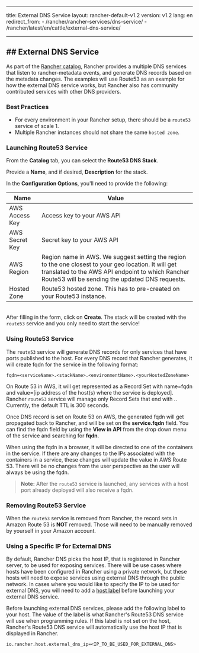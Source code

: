 * * *

title: External DNS Service layout: rancher-default-v1.2 version: v1.2 lang: en redirect_from: - /rancher/rancher-services/dns-service/ - /rancher/latest/en/cattle/external-dns-service/

* * *

## ## External DNS Service

As part of the [Rancher catalog]({{site.baseurl}}/rancher/{{page.version}}/{{page.lang}}/catalog/), Rancher provides a multiple DNS services that listen to rancher-metadata events, and generate DNS records based on the metadata changes. The examples will use Route53 as an example for how the external DNS service works, but Rancher also has community contributed services with other DNS providers.

### Best Practices

* For every environment in your Rancher setup, there should be a `route53` service of scale 1.
* Multiple Rancher instances should not share the same `hosted zone`.

### Launching Route53 Service

From the **Catalog** tab, you can select the **Route53 DNS Stack**.

Provide a **Name**, and if desired, **Description** for the stack.

In the **Configuration Options**, you'll need to provide the following:

| Name           | Value                                                                                                                                                                                                        |
| -------------- | ------------------------------------------------------------------------------------------------------------------------------------------------------------------------------------------------------------ |
| AWS Access Key | Access key to your AWS API                                                                                                                                                                                   |
| AWS Secret Key | Secret key to your AWS API                                                                                                                                                                                   |
| AWS Region     | Region name in AWS. We suggest setting the region to the one closest to your geo location. It will get translated to the AWS API endpoint to which Rancher Route53 will be sending the updated DNS requests. |
| Hosted Zone    | Route53 hosted zone. This has to pre-created on your Route53 instance.                                                                                                                                       |

<br /> After filling in the form, click on **Create**. The stack will be created with the `route53` service and you only need to start the service!

### Using Route53 Service

The `route53` service will generate DNS records for only services that have ports published to the host. For every DNS record that Rancher generates, it will create fqdn for the service in the following format:

    fqdn=<serviceName>.<stackName>.<environmentName>.<yourHostedZoneName>
    

On Route 53 in AWS, it will get represented as a Record Set with name=fqdn and value=[ip address of the host(s) where the service is deployed]. Rancher `route53` service will manage only Record Sets that end with <environmentname>.<yourhostedzonename>. Currently, the default TTL is 300 seconds.

Once DNS record is set on Route 53 on AWS, the generated fqdn will get propagated back to Rancher, and will be set on the **service.fqdn** field. You can find the fqdn field by using the **View in API** from the drop down menu of the service and searching for **fqdn**.

When using the fqdn in a browser, it will be directed to one of the containers in the service. If there are any changes to the IPs associated with the containers in a service, these changes will update the value in AWS Route 53. There will be no changes from the user perspective as the user will always be using the fqdn.

> **Note:** After the `route53` service is launched, any services with a host port already deployed will also receive a fqdn.

### Removing Route53 Service

When the `route53` service is removed from Rancher, the record sets in Amazon Route 53 is **NOT** removed. Those will need to be manually removed by yourself in your Amazon account.

### Using a Specific IP for External DNS

By default, Rancher DNS picks the host IP, that is registered in Rancher server, to be used for exposing services. There will be use cases where hosts have been configured in Rancher using a private network, but these hosts will need to expose services using external DNS through the public network. In cases where you would like to specify the IP to be used for external DNS, you will need to add a [host label]({{site.baseurl}}/rancher/{{page.version}}/{{page.lang}}/hosts/#host-labels) before launching your external DNS service.

Before launching external DNS services, please add the following label to your host. The value of the label is what Rancher's Route53 DNS service will use when programming rules. If this label is not set on the host, Rancher's Route53 DNS service will automatically use the host IP that is displayed in Rancher.

    io.rancher.host.external_dns_ip=<IP_TO_BE_USED_FOR_EXTERNAL_DNS>